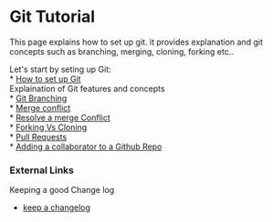 # Git Tutorial  

This page explains how to set up git. it provides explanation and git concepts such as branching, merging, cloning, forking etc..

Let's start by seting up Git:  
    * [How to set up Git](/setup.md)     
Explaination of Git features and concepts   
    * [Git Branching](/branch.md)  
    * [Merge conflict](/conflict.md)    
    * [Resolve a merge Conflict](/resolve.md)    
    * [Forking Vs Cloning](/fork.md)    
    * [Pull Requests](/pullrequest.md)   
    * [Adding a collaborator to a Github Repo](/collab.md)
 
### External Links
Keeping a good Change log
* [keep a changelog](https://keepachangelog.com/en/1.0.0/)
